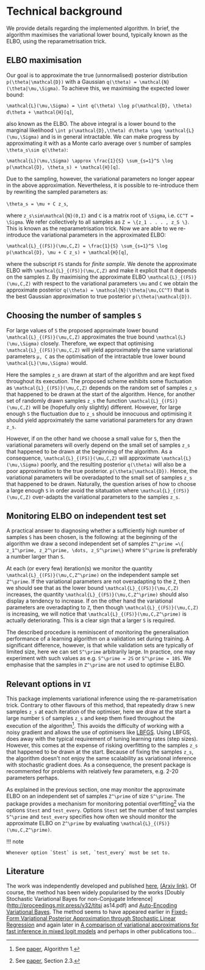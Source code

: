 # Technical background

We provide details regarding the implemented algorithm. In brief, the algorithm maximises the variational lower bound, typically known as the ELBO, using the reparametrisation trick.


## ELBO maximisation

Our goal is to approximate the true (unnormalised) posterior  distribution ``p(\theta|\mathcal{D})`` with a Gaussian ``q(\theta) = \mathcal{N}(\theta|\mu,\Sigma)``. To achieve this, we maximising the expected lower bound:

``\mathcal{L}(\mu,\Sigma) = \int q(\theta) \log p(\mathcal{D}, \theta) d\theta + \mathcal{H}[q]``,

also known as the ELBO. The above integral is a lower bound to the marginal likelihood ``\int p(\mathcal{D},\theta) d\theta \geq \mathcal{L}(\mu,\Sigma)`` and is in general intractable. We can make progress by approximating it with as a Monte carlo average over ``S`` number of samples ``\theta_s\sim q(\theta)``:

``\mathcal{L}(\mu,\Sigma) \approx \frac{1}{S} \sum_{s=1}^S \log p(\mathcal{D}, \theta_s) + \mathcal{H}[q]``.

Due to the sampling, however, the variational parameters no longer appear in the above approximation. Nevertheless, it is possible to re-introduce them by rewriting the sampled parameters as:

``\theta_s = \mu + C z_s``,


where ``z_s\sim\mathcal{N}(0,I)`` and ``C`` is a matrix root of ``\Sigma``, i.e. ``CC^T = \Sigma``.
We refer collectively to all samples as ``Z = \{z_1 . . . , z_S \}``.
This is known as the reparametrisation trick. Now we are able to we re-introduce the variational parameters in the approximated ELBO:

``\mathcal{L}_{(FS)}(\mu,C,Z) = \frac{1}{S} \sum_{s=1}^S \log p(\mathcal{D}, \mu + C z_s) + \mathcal{H}[q]``,

where the subscript ``FS`` stands for *finite sample*. We denote the approximate ELBO with ``\mathcal{L}_{(FS)}(\mu,C,Z)`` and make it explicit that it depends on the samples ``Z``. 
By maximising the approximate ELBO ``\mathcal{L}_{(FS)}(\mu,C,Z)`` with respect to the variational parameters ``\mu`` and ``C`` we obtain the approximate posterior ``q(\theta) = \mathcal{N}(\theta|\mu,CC^T)`` that is the best Gaussian approximation to true posterior ``p(\theta|\mathcal{D})``.



## Choosing the number of samples ``S``

For large values of ``S`` the proposed approximate lower bound ``\mathcal{L}_{(FS)}(\mu,C,Z)`` approximates the true bound ``\mathcal{L}(\mu,\Sigma)`` closely.
Therefore, we expect that optimising ``\mathcal{L}_{(FS)}(\mu,C,Z)`` will yield
approximately the same variational parameters ``µ, C`` as the optimisation of the intractable true lower bound ``\mathcal{L}(\mu,\Sigma)`` would.


Here the samples ``z_s`` are drawn at start of the algorithm and are kept fixed throughout its execution. The proposed scheme exhibits some fluctuation as ``\mathcal{L}_{(FS)}(\mu,C,Z)`` depends on the random set of samples ``z_s`` that happened to be drawn at the start of the algorithm. Hence, for another set of randomly drawn samples ``z_s`` the function  ``\mathcal{L}_{(FS)}(\mu,C,Z)`` will be (hopefully only slightly) different. However, for large enough ``S`` the fluctuation due to ``z_s`` should be innocuous and optimising it should yield approximately the same variational parameters for any drawn ``z_s``.


However, if on the other hand we choose a small value for ``S``, then the variational parameters will overly depend on the small set of samples ``z_s`` that happened to be drawn at the beginning of the algorithm. As a consequence, ``\mathcal{L}_{(FS)}(\mu,C,Z)`` will approximate ``\mathcal{L}(\mu,\Sigma)`` poorly, and the resulting posterior ``q(\theta)`` will also be a poor approximation to the true posterior. ``p(\theta|\mathcal{D})``. Hence, the variational parameters will be overadapted to the small set of samples ``z_s`` that happened to be drawn. Naturally, the question arises of how to choose a large enough ``S`` in order avoid the sitatuation where ``\mathcal{L}_{(FS)}(\mu,C,Z)`` over-adapts the  variational parameters to the samples ``z_s``. 




## Monitoring ELBO on independent test set

A practical answer to diagnosing whether a sufficiently high number of samples ``S`` has been chosen, is the following: at the beginning of the algorithm we draw a second independent set of samples ``Z^\prime =\{ z_1^\prime, z_2^\prime, \dots, z_S^\prime\}`` where ``S^\prime`` is preferably a number larger than ``S``. 


At each (or every few) iteration(s) we monitor the quantity ``\mathcal{L}_{(FS)}(\mu,C,Z^\prime)`` on the independent sample set ``Z^\prime``. If the variational parameters are not overadapting to the ``Z``, then we should see that as the lower bound ``\mathcal{L}_{(FS)}(\mu,C,Z)``  increases, the quantity ``\mathcal{L}_{(FS)}(\mu,C,Z^\prime)``  should also display a tendency to increase. If on the other hand the variational parameters are overadapting to 
``Z``, then though ``\mathcal{L}_{(FS)}(\mu,C,Z)`` is increasing, we
will notice that ``\mathcal{L}_{(FS)}(\mu,C,Z^\prime)``  is actually deteriorating. This is a clear sign that a larger ``S`` is required.


The described procedure is reminiscent of monitoring the generalisation performance of a learning algorithm on a validation set during training. A significant difference, however, is that while validation sets are typically of limited size, here we can set ``S^\prime`` arbitrarily large. In practice, one may experiment with such values as e.g. ``S^\prime = 2S`` or  ``S^\prime = 10S``. We emphasise that the samples in ``Z^\prime`` are not used to optimise ELBO.




## Relevant options in `VI`

This package implements variational inference using the re-parametrisation trick.
Contrary to other flavours of this method, that repeatedly draw ``S`` new samples ``z_s`` at each iteration of the optimiser, here we draw at the start  a large number ``S`` of samples ``z_s`` and keep them fixed throughout the execution of the algorithm[^1]. This avoids the difficulty of working with a noisy gradient and allows the use of optimisers like [LBFGS](https://julianlsolvers.github.io/Optim.jl/stable/#algo/lbfgs/). Using LBFGS, does away with the typical requirement of tuning learning rates (step sizes). However, this comes at the expense of risking overfitting to the samples ``z_s`` that happened to be drawn at the start. Because of fixing the samples  ``z_s``, the algorithm doesn't not enjoy the same scalability as variational inference with stochastic gradient does. As a consequence, 
the present package is recommented for problems with relatively few parameters, e.g. 2-20 parameters perhaps.


As explained in the previous section, one may monitor the approximate ELBO on an independent set of samples ``Z^\prime`` of size ``S^\prime``. The package provides a mechanism for monitoring potential overfitting[^2] via the options `Stest` and `test_every`. Options `Stest` set the number of test samples ``S^\prime`` and `test_every` specifies how often we should monitor the approximate ELBO on ``Z^\prime``
by evaluating ``\mathcal{L}_{(FS)}(\mu,C,Z^\prime)``.

!!! note

    Whenever option `Stest` is set, `test_every` must be set to.




## Literature

The work was independently developed and published [here](https://doi.org/10.1007/s10044-015-0496-9), [(Arxiv link)](https://arxiv.org/pdf/1906.04507.pdf).
Of course, the method has been widely popularised by the works [Doubly Stochastic Variational Bayes for non-Conjugate Inference](http://proceedings.mlr.press/v32/titsi
as14.pdf) and [Auto-Encoding Variational Bayes](https://arxiv.org/abs/1312.6114).
The method seems to have appeared earlier in [Fixed-Form Variational Posterior Approximation through Stochastic Linear Regression](https://arxiv.org/abs/1206.6679) and again later in [A comparison of variational approximations for fast inference in mixed logit models](https://link.springer.com/article/10.1007%2Fs00180-015-0638-y) and perhaps in other publications too...


[^1]: See [paper](https://arxiv.org/pdf/1906.04507.pdf), Algorithm 1.
[^2]: See [paper](https://arxiv.org/pdf/1906.04507.pdf), Section 2.3.